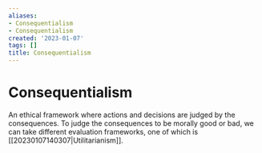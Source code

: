 ```yaml
---
aliases:
- Consequentialism
- Consequentialism
created: '2023-01-07'
tags: []
title: Consequentialism
---
```


# Consequentialism

An ethical framework where actions and decisions are judged by the consequences. To judge the consequences to be morally good or bad, we can take different evaluation frameworks, one of which is [[20230107140307|Utilitarianism]].